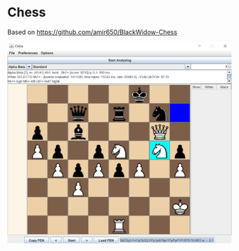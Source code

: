 # Chess

Based on https://github.com/amir650/BlackWidow-Chess

![Nice mate](art/misc/mate.png "Alpha Beta in action")
